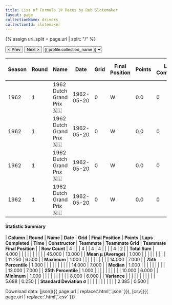 ```yaml
---
title: List of Formula 1® Races by Rob Slotemaker
layout: page
collectionName: drivers
collectionId: slotemaker
---
```


{% assign url_split = page.url | split: "/" %}
<div id="collection-navigation">
<button onclick="selector.options[selector.selectedIndex-1].value && (window.location = selector.options[selector.selectedIndex-1].value);">&lt; Prev</button>
<button onclick="selector.options[selector.selectedIndex+1].value && (window.location = selector.options[selector.selectedIndex+1].value);">Next &gt;</button>
<select id="selector" onchange="this.options[this.selectedIndex].value && (window.location = this.options[this.selectedIndex].value);">
  {% for collectionId in site.data[page.collectionName].refs %}
    {% if collectionId == page.collectionId %}
      {% assign selected = "selected" %}
    {% else %}
      {% assign selected = "" %}
    {% endif %}
    {% assign profile = site.data[page.collectionName][collectionId].profile %}
    <option value="/f1/{{ page.collectionName }}/{{ collectionId }}/{{ url_split[4] }}" {{ selected }}>{{ profile.collection_name }}</option>
  {% endfor %}
</select>
</div>

| Season | Round | Name | Date | Grid | Final Position | Points | Laps Completed | Time | Constructor | Teammate | Teammate Grid | Teammate Final Position |
|--|--|--|--|--|--|--|--|--|--|--|--|--|
| 1962 | 1 | 1962 Dutch Grand Prix 🇳🇱 | 1962-05-20 | 0 | W | 0.0 | 0 |   | Porsche 🇩🇪 | [Carel Godin de Beaufort 🇳🇱](/f1/drivers/beaufort) | 14 | 6 |
| 1962 | 1 | 1962 Dutch Grand Prix 🇳🇱 | 1962-05-20 | 0 | W | 0.0 | 0 |   | Porsche 🇩🇪 | [Jo Bonnier 🇸🇪](/f1/drivers/bonnier) | 13 | 7 |
| 1962 | 1 | 1962 Dutch Grand Prix 🇳🇱 | 1962-05-20 | 0 | W | 0.0 | 0 |   | Porsche 🇩🇪 | [Dan Gurney 🇺🇸](/f1/drivers/gurney) | 8 | R |
| 1962 | 1 | 1962 Dutch Grand Prix 🇳🇱 | 1962-05-20 | 0 | W | 0.0 | 0 |   | Porsche 🇩🇪 | [Ben Pon 🇳🇱](/f1/drivers/pon) | 10 | R |

#### Statistic Summary

| **Column** | **Round** | **Name** | **Date** | **Grid** | **Final Position** | **Points** | **Laps Completed** | **Time** | **Constructor** | **Teammate** | **Teammate Grid** | **Teammate Final Position** |
| **Row Count** | 4 |  |  | 4 |  | 4 | 4 |  |  |  | 4 | 2 |
| **Total Sum** | 4.000 |  |  |  |  |  |  |  |  |  | 45.000 | 13.000 |
| **Mean μ (Average)** | 1.000 |  |  |  |  |  |  |  |  |  | 11.250 | 6.500 |
| **Maximum** | 1.000 |  |  |  |  |  |  |  |  |  | 14.000 | 7.000 |
| **75th Percentile** | 1.000 |  |  |  |  |  |  |  |  |  | 14.000 | 7.000 |
| **Median** | 1.000 |  |  |  |  |  |  |  |  |  | 13.000 | 7.000 |
| **25th Percentile** | 1.000 |  |  |  |  |  |  |  |  |  | 10.000 | 6.000 |
| **Minimum** | 1.000 |  |  |  |  |  |  |  |  |  | 8.000 | 6.000 |
| **Variance** |  |  |  |  |  |  |  |  |  |  | 5.688 | 0.250 |
| **Standard Deviation σ** |  |  |  |  |  |  |  |  |  |  | 2.385 | 0.500 |

Download data: [json]({{ page.url | replace:'.html','.json' }}), [csv]({{ page.url | replace:'.html','.csv' }})
